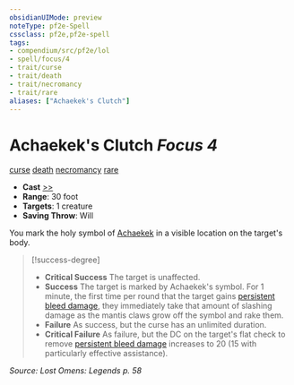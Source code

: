 ```yaml
---
obsidianUIMode: preview
noteType: pf2e-Spell
cssclass: pf2e,pf2e-spell
tags:
- compendium/src/pf2e/lol
- spell/focus/4
- trait/curse
- trait/death
- trait/necromancy
- trait/rare
aliases: ["Achaekek's Clutch"]
---
```

# Achaekek's Clutch *Focus 4*   
[curse](rules/traits/curse.md "Curse Effect Trait")  [death](rules/traits/death.md "Death Effect Trait")  [necromancy](rules/traits/necromancy.md "Necromancy School Trait")  [rare](rules/traits/rare.md "Rare Rarity Trait")  

- **Cast** [>>](rules/core-rulebook/chapter-9-playing-the-game.md#Actions "Two-Action") 
- **Range**: 30 foot
- **Targets**: 1 creature
- **Saving Throw**: Will

You mark the holy symbol of [Achaekek](compendium/setting/deities/achaekek-logm.md) in a visible location on the target's body.

> [!success-degree] 
> - **Critical Success** The target is unaffected.
> - **Success** The target is marked by Achaekek's symbol. For 1 minute, the first time per round that the target gains [persistent bleed damage](rules/conditions.md#Persistent%20Damage), they immediately take that amount of slashing damage as the mantis claws grow off the symbol and rake them.
> - **Failure** As success, but the curse has an unlimited duration.
> - **Critical Failure** As failure, but the DC on the target's flat check to remove [persistent bleed damage](rules/conditions.md#Persistent%20Damage) increases to 20 (15 with particularly effective assistance).

*Source: Lost Omens: Legends p. 58*